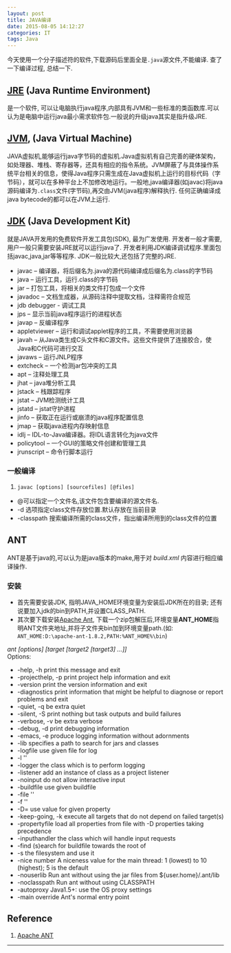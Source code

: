 ```yaml
---
layout: post
title: JAVA编译
date: 2015-08-05 14:12:27
categories: IT
tags: Java
---
```


今天使用一个分子描述符的软件,下载源码后里面全是`.java`源文件,不能编译. 查了一下编译过程, 总结一下.

## [JRE](https://zh.wikipedia.org/wiki/JRE) (Java Runtime Environment)

是一个软件, 可以让电脑执行java程序,内部具有JVM和一些标准的类函数库.可以认为是电脑中运行java最小需求软件包.一般说的升级java其实是指升级JRE.

## [JVM](https://zh.wikipedia.org/wiki/Java%E8%99%9A%E6%8B%9F%E6%9C%BA), (Java Virtual Machine)
JAVA虚拟机,能够运行java字节码的虚拟机.Java虚拟机有自己完善的硬体架构，如处理器、堆栈、寄存器等，还具有相应的指令系统。JVM屏蔽了与具体操作系统平台相关的信息，使得Java程序只需生成在Java虚拟机上运行的目标代码（字节码），就可以在多种平台上不加修改地运行。一般地,java编译器(如javac)将java源码编译为`.class`文件(字节码),再交由JVM(java程序)解释执行. 任何正确编译成java bytecode的都可以在JVM上运行.

## [JDK](https://zh.wikipedia.org/wiki/JDK) (Java Development Kit)

就是JAVA开发用的免费软件开发工具包(SDK), 最为广发使用. 开发者一般才需要, 用户一般只需要安装JRE就可以运行java了. 开发者利用JDK编译调试程序.里面包括javac,java,jar等等程序. JDK一般比较大,还包括了完整的JRE.

- javac – 编译器，将后缀名为.java的源代码编译成后缀名为.class的字节码
- java – 运行工具，运行.class的字节码
- jar – 打包工具，将相关的类文件打包成一个文件
- javadoc – 文档生成器，从源码注释中提取文档，注释需符合规范
- jdb debugger - 调试工具
- jps – 显示当前java程序运行的进程状态
- javap – 反编译程序
- appletviewer – 运行和调试applet程序的工具，不需要使用浏览器
- javah – 从Java类生成C头文件和C源文件。这些文件提供了连接胶合，使Java和C代码可进行交互
- javaws – 运行JNLP程序
- extcheck – 一个检测jar包冲突的工具
- apt – 注释处理工具
- jhat – java堆分析工具
- jstack – 栈跟踪程序
- jstat – JVM检测统计工具
- jstatd – jstat守护进程
- jinfo – 获取正在运行或崩溃的java程序配置信息
- jmap – 获取java进程内存映射信息
- idlj – IDL-to-Java编译器。将IDL语言转化为java文件
- policytool – 一个GUI的策略文件创建和管理工具
- jrunscript – 命令行脚本运行

### 一般编译

1. `javac [options] [sourcefiles] [@files]`  
- @可以指定一个文件名,该文件包含要编译的源文件名.  
- -d 选项指定class文件存放位置.默认存放在当前目录  
- -classpath 搜索编译所需的class文件，指出编译所用到的class文件的位置

## ANT
ANT是基于java的,可以认为是java版本的make,用于对 *build.xml* 内容进行相应编译操作.

### 安装

- 首先需要安装JDK, 指明JAVA_HOME环境变量为安装后JDK所在的目录; 还有说要加入jdk的bin到PATH,并设置CLASS\_PATH.
- 其次要下载安装[Apache Ant](http://ant.apache.org/bindownload.cgi), 下载一个zip包解压后,环境变量**ANT_HOME**指明ANT文件夹地址,并将子文件夹bin加到环境变量path.(如: `ANT_HOME:D:\apache-ant-1.8.2,PATH:%ANT_HOME%\bin`)

*ant [options] [target [target2 [target3] ...]]*  
Options:

-  -help, -h              print this message and exit
-  -projecthelp, -p       print project help information and exit
-  -version               print the version information and exit
-  -diagnostics           print information that might be helpful to diagnose or report problems and exit
-  -quiet, -q             be extra quiet
-  -silent, -S            print nothing but task outputs and build failures
-  -verbose, -v           be extra verbose
-  -debug, -d             print debugging information
-  -emacs, -e             produce logging information without adornments
-  -lib <path>            specifies a path to search for jars and classes
-  -logfile <file>        use given file for log
-    -l     <file>                ''
-  -logger <classname>    the class which is to perform logging
-  -listener <classname>  add an instance of class as a project listener
-  -noinput               do not allow interactive input
-  -buildfile <file>      use given buildfile
-    -file    <file>              ''
-    -f       <file>              ''
-  -D<property>=<value>   use value for given property
-  -keep-going, -k        execute all targets that do not depend on failed target(s)
-  -propertyfile <name>   load all properties from file with -D properties taking precedence
-  -inputhandler <class>  the class which will handle input requests
-  -find <file>           (s)earch for buildfile towards the root of
-    -s  <file>           the filesystem and use it
-  -nice  number          A niceness value for the main thread: 1 (lowest) to 10 (highest); 5 is the default
-  -nouserlib             Run ant without using the jar files from ${user.home}/.ant/lib
-  -noclasspath           Run ant without using CLASSPATH
-  -autoproxy             Java1.5+: use the OS proxy settings
-  -main <class>          override Ant's normal entry point


## Reference
1. [Apache ANT](http://ant.apache.org/index.html)

------
